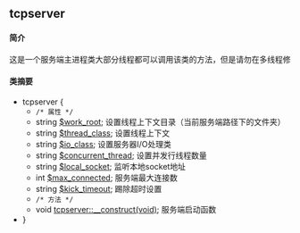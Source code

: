 ## tcpserver
#### 简介
<pre>
这是一个服务端主进程类大部分线程都可以调用该类的方法，但是请勿在多线程修改这个类的属性值（可以多线程读）
</pre>
#### 类摘要
- tcpserver {
	- `/* 属性 */`
	- string [$work_root](https://github.com/codedk47/hpc/bolb/master/tcpserver.md); 设置线程上下文目录（当前服务端路径下的文件夹）
	- string [$thread_class](https://github.com/codedk47/hpc/bolb/master/tcpserver.md); 设置线程上下文
	- string [$io_class](https://github.com/codedk47/hpc/bolb/master/tcpserver.md); 设置服务器I/O处理类
	- string [$concurrent_thread](https://github.com/codedk47/hpc/bolb/master/tcpserver.md); 设置并发行线程数量
	- string [$local_socket](https://github.com/codedk47/hpc/bolb/master/tcpserver.md); 监听本地socket地址
	- int [$max_connected](https://github.com/codedk47/hpc/bolb/master/tcpserver.md); 服务端最大连接数
	- string [$kick_timeout](https://github.com/codedk47/hpc/bolb/master/tcpserver.md); 踢除超时设置
	- `/* 方法 */`
	- void [tcpserver::__construct(void)](https://github.com/codedk47/hpc/bolb/master/tcpserver.md); 服务端启动函数
- }
